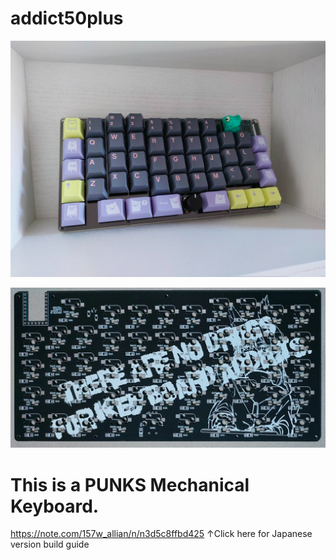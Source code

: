 # addict50plus
![top](images/top.jpg)

![back](images/back.png)

# This is a PUNKS Mechanical Keyboard.

https://note.com/157w_allian/n/n3d5c8ffbd425
↑Click here for Japanese version build guide
